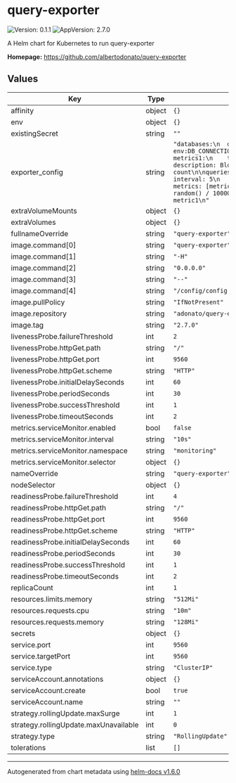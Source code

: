 # query-exporter

![Version: 0.1.1](https://img.shields.io/badge/Version-0.1.1-informational?style=flat-square) ![AppVersion: 2.7.0](https://img.shields.io/badge/AppVersion-2.7.0-informational?style=flat-square)

A Helm chart for Kubernetes to run query-exporter

**Homepage:** <https://github.com/albertodonato/query-exporter>

## Values

| Key | Type | Default | Description |
|-----|------|---------|-------------|
| affinity | object | `{}` |  |
| env | object | `{}` |  |
| existingSecret | string | `""` |  |
| exporter_config | string | `"databases:\n  db1:\n    dsn: env:DB_CONNECTION_STRING\n\nmetrics:\n  metrics1:\n    type: gauge\n    description: Blocks count\n\nqueries:\n  query1:\n    interval: 5\n    databases: [db1]\n    metrics: [metric1]\n    sql: SELECT random() / 1000000000000000 AS metric1\n"` |  |
| extraVolumeMounts | object | `{}` |  |
| extraVolumes | object | `{}` |  |
| fullnameOverride | string | `"query-exporter"` |  |
| image.command[0] | string | `"query-exporter"` |  |
| image.command[1] | string | `"-H"` |  |
| image.command[2] | string | `"0.0.0.0"` |  |
| image.command[3] | string | `"--"` |  |
| image.command[4] | string | `"/config/config.yaml"` |  |
| image.pullPolicy | string | `"IfNotPresent"` |  |
| image.repository | string | `"adonato/query-exporter"` |  |
| image.tag | string | `"2.7.0"` |  |
| livenessProbe.failureThreshold | int | `2` |  |
| livenessProbe.httpGet.path | string | `"/"` |  |
| livenessProbe.httpGet.port | int | `9560` |  |
| livenessProbe.httpGet.scheme | string | `"HTTP"` |  |
| livenessProbe.initialDelaySeconds | int | `60` |  |
| livenessProbe.periodSeconds | int | `30` |  |
| livenessProbe.successThreshold | int | `1` |  |
| livenessProbe.timeoutSeconds | int | `2` |  |
| metrics.serviceMonitor.enabled | bool | `false` |  |
| metrics.serviceMonitor.interval | string | `"10s"` |  |
| metrics.serviceMonitor.namespace | string | `"monitoring"` |  |
| metrics.serviceMonitor.selector | object | `{}` |  |
| nameOverride | string | `"query-exporter"` |  |
| nodeSelector | object | `{}` |  |
| readinessProbe.failureThreshold | int | `4` |  |
| readinessProbe.httpGet.path | string | `"/"` |  |
| readinessProbe.httpGet.port | int | `9560` |  |
| readinessProbe.httpGet.scheme | string | `"HTTP"` |  |
| readinessProbe.initialDelaySeconds | int | `60` |  |
| readinessProbe.periodSeconds | int | `30` |  |
| readinessProbe.successThreshold | int | `1` |  |
| readinessProbe.timeoutSeconds | int | `2` |  |
| replicaCount | int | `1` |  |
| resources.limits.memory | string | `"512Mi"` |  |
| resources.requests.cpu | string | `"10m"` |  |
| resources.requests.memory | string | `"128Mi"` |  |
| secrets | object | `{}` |  |
| service.port | int | `9560` |  |
| service.targetPort | int | `9560` |  |
| service.type | string | `"ClusterIP"` |  |
| serviceAccount.annotations | object | `{}` |  |
| serviceAccount.create | bool | `true` |  |
| serviceAccount.name | string | `""` |  |
| strategy.rollingUpdate.maxSurge | int | `1` |  |
| strategy.rollingUpdate.maxUnavailable | int | `0` |  |
| strategy.type | string | `"RollingUpdate"` |  |
| tolerations | list | `[]` |  |

----------------------------------------------
Autogenerated from chart metadata using [helm-docs v1.6.0](https://github.com/norwoodj/helm-docs/releases/v1.6.0)
